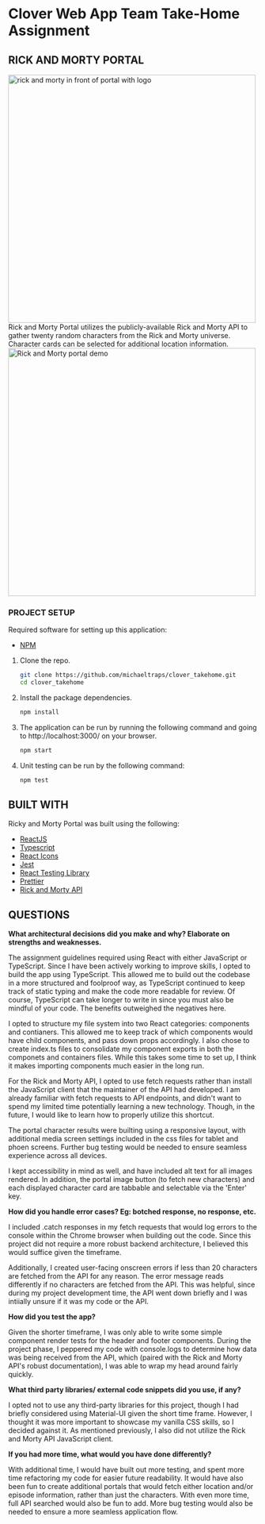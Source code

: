 # Clover Web App Team Take-Home Assignment

## RICK AND MORTY PORTAL

<img width="500px" src="https://static.wikia.nocookie.net/logopedia/images/f/f6/Rick_and_Morty_logo.svg/revision/latest?cb=20210611111743" alt='rick and morty in front of portal with logo'/>

<br/>
Rick and Morty Portal utilizes the publicly-available Rick and Morty API to gather twenty random characters from the Rick and Morty universe. Character cards can be selected for additional location information.

<br/>

<img width="500px" src='https://lh3.googleusercontent.com/Lp-ZeSadb8R691M4I9EEPeay5vQDQFWUgTTwG6RtE1PWc0494f54R1i6Np8yrijjUQC04Xzp5e6ooS4DoavJZ9OhWYE0R8fg-ie5NZPjjEhMKNiaSz-g5JajNUToHzzDcQY3Lt-vDKTkx_bp8Y0OkWRoO5dZsOupGBLI0jS4TEDvfWd_JMz63DS2H6keMEg7VDSUmpIUdxVw_Avy3wZpknoXoDFJsCPYInk6xKk6SNw80Yt_ZzH2re3-DxPQBsaHShBgRpN_krPBChWnZtMEJeR_219_LEOsW2-TJJ34PYTjhq9fWY4jdfNyArPYRpPOyxvnZI4qnDQJMvMYBUIXe6BQvSAPWMoaZqp96g_gme1hPzrXwIqimR8LJ8xJVNarAZY_0fC0YzmkAmDbGXR4Si83UJyoptNiLC0hwYkc9Vpn-2W4ZEL4U5bQWc4Y8lSFyCmQxZqscQ7_0VbgHNvIH1EUO1gSX46Ga83M2y0gZouMF1_EbmZp9NRxOi1QTwnY6xt5Qk0g39j58RbjdKin-7EEOKLK3bXpmWQ9lBmMMMdRP7f7436sVMJJcQKTXKQi-jLBnQssQKBV-6hCe3JFPezFd2X_o_QuYwJzzXThA4Tjcf2cjASiknEm87qgw1kUkd5UlaiyYgk2M2ETn96S8cKloNxXsjK8T9OVjLDtQCW6uarda3onyCK-YvgUzW2ce9Owbchvc5UtnJh9jVQsQmIH3rt9-jrz0l72PKzJLZTNvYYzLgJroYk1LLNBux6PdB39oPLwCw83YJatDzlDUKOLhrMsGUYJ=w597-h411-no?authuser=1' alt='Rick and Morty portal demo'/>

<br/>

### PROJECT SETUP

Required software for setting up this application:

- [NPM](https://www.npmjs.com/)

1. Clone the repo.
   ```sh
   git clone https://github.com/michaeltraps/clover_takehome.git
   cd clover_takehome
   ```
2. Install the package dependencies.
   ```sh
   npm install
   ```
3. The application can be run by running the following command and going to http://localhost:3000/ on your browser.

   ```sh
   npm start
   ```

4. Unit testing can be run by the following command:

   ```sh
   npm test
   ```

## BUILT WITH

Ricky and Morty Portal was built using the following:

- [ReactJS](https://reactjs.org/)
- [Typescript](https://www.typescriptlang.org/)
- [React Icons](https://react-icons.github.io/react-icons/)
- [Jest](https://jestjs.io/)
- [React Testing Library](https://testing-library.com/docs/react-testing-library/intro/)
- [Prettier](https://prettier.io/)
- [Rick and Morty API](https://rickandmortyapi.com/documentation)

## QUESTIONS

**What architectural decisions did you make and why? Elaborate on strengths and weaknesses.**

The assignment guidelines required using React with either JavaScript or TypeScript. Since I have been actively working to improve skills, I opted to build the app using TypeScript. This allowed me to build out the codebase in a more structured and foolproof way, as TypeScript continued to keep track of static typing and make the code more readable for review. Of course, TypeScript can take longer to write in since you must also be mindful of your code. The benefits outweighed the negatives here.

I opted to structure my file system into two React categories: components and contianers. This allowed me to keep track of which components would have child components, and pass down props accordingly. I also chose to create index.ts files to consolidate my component exports in both the componets and containers files. While this takes some time to set up, I think it makes importing components much easier in the long run.

For the Rick and Morty API, I opted to use fetch requests rather than install the JavaScript client that the maintainer of the API had developed. I am already familiar with fetch requests to API endpoints, and didn't want to spend my limited time potentially learning a new technology. Though, in the future, I would like to learn how to properly utilize this shortcut.

The portal character results were builting using a responsive layout, with additional media screen settings included in the css files for tablet and phoen screens. Further bug testing would be needed to ensure seamless experience across all devices.

I kept accessibility in mind as well, and have included alt text for all images rendered. In addition, the portal image button (to fetch new characters) and each displayed character card are tabbable and selectable via the 'Enter' key.

**How did you handle error cases? Eg: botched response, no response, etc.**

I included .catch responses in my fetch requests that would log errors to the console within the Chrome browser when building out the code. Since this project did not require a more robust backend architecture, I believed this would suffice given the timeframe.

Additionally, I created user-facing onscreen errors if less than 20 characters are fetched from the API for any reason. The error message reads differently if no characters are fetched from the API. This was helpful, since during my project development time, the API went down briefly and I was intiially unsure if it was my code or the API.

**How did you test the app?**

Given the shorter timeframe, I was only able to write some simple component render tests for the header and footer components. During the project phase, I peppered my code with console.logs to determine how data was being received from the API, which (paired with the Rick and Morty API's robust documentation), I was able to wrap my head around fairly quickly.

**What third party libraries/ external code snippets did you use, if any?**

I opted not to use any third-party libraries for this project, though I had briefly considered using Material-UI given the short time frame. However, I thought it was more important to showcase my vanilla CSS skills, so I decided against it. As mentioned previously, I also did not utilize the Rick and Morty API JavaScript client.

**If you had more time, what would you have done differently?**

With additional time, I would have built out more testing, and spent more time refactoring my code for easier future readability. It would have also been fun to create additional portals that would fetch either location and/or episode information, rather than just the characters. With even more time, full API searched would also be fun to add. More bug testing would also be needed to ensure a more seamless application flow.
